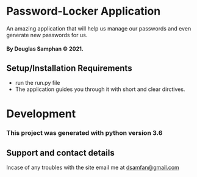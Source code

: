 # Password-Locker Application

####
An amazing application that will help us manage our passwords and even generate new passwords for us. 

#### By **Douglas Samphan © 2021.**

## Setup/Installation Requirements
* run the run.py file 
* The application guides you through it with short and clear dirctives.

# Development

### This project was generated with python version 3.6

## Support and contact details
Incase of any troubles with the site email me at dsamfan@gmail.com
